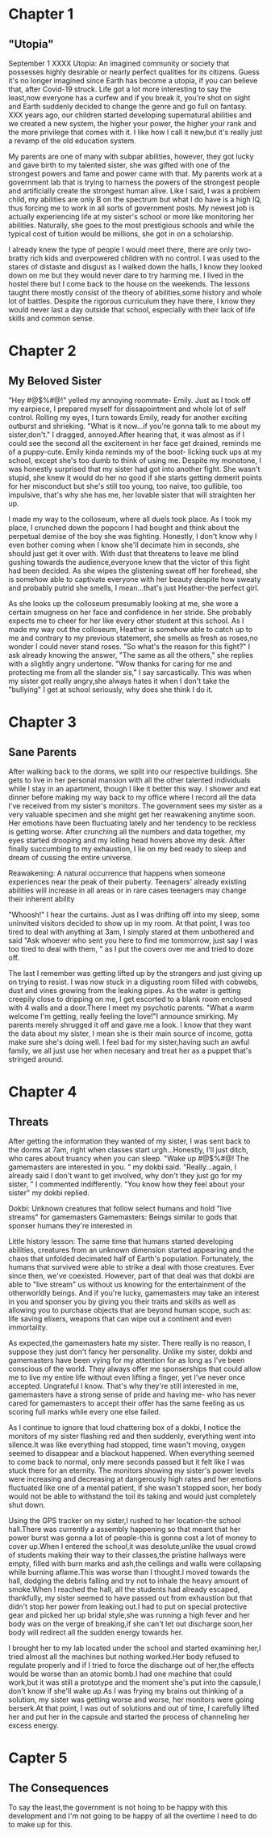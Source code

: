 # Chapter 1
## "Utopia"
September 1 XXXX
Utopia: An imagined community or society that possesses highly desirable or nearly perfect qualities for its citizens. Guess it's no longer imagined since Earth has become a utopia, if you can believe that, after Covid-19 struck. Life got a lot more interesting to say the least,now everyone has a curfew and if you break it, you're shot on sight and Earth suddenly decided to change the genre and go full on fantasy. XXX years ago, our children started developing supernatural abilities and we created a new system, the higher your power, the higher your rank and the more privilege that comes with it. I like how I call it new,but it's really just a revamp of the old education system.

My parents are one of many with subpar abilities, however, they got lucky and gave birth to my talented sister, she was gifted with one of the strongest powers and fame and power came with that. My parents work at a government lab that is trying to harness the powers of the strongest people and artificially create the strongest human alive. Like I said, I was a problem child, my abilities are only B on the spectrum but what I do have is a high IQ, thus forcing me to work in all sorts of government posts. My newest job is actually experiencing life at my sister's school or more like monitoring her abilities. Naturally, she goes to the most prestigious schools and while the typical cost of tuition would be millions, she got in on a scholarship.

I already knew the type of people I would meet there, there are only two- bratty rich kids and overpowered children with no control. I was used to the stares of distaste and disgust as I walked down the halls, I know they looked down on me but they would never dare to try harming me. I lived in the hostel there but I come back to the house on the weekends. The lessons taught there mostly consist of the theory of abilities,some history and whole lot of battles. Despite the rigorous curriculum they have there, I know they would never last a day outside that school, especially with their lack of life skills and common sense.

# Chapter 2
## My Beloved Sister
"Hey #@$%#@!" yelled my annoying roommate- Emily. Just as I took off my earpiece, I prepared myself for dissapointment and whole lot of self control. Rolling my eyes, I turn towards Emily, ready for another exciting outburst and shrieking. "What is it now...if you're gonna talk to me about my sister,don't." I dragged, annoyed.After hearing that, it was almost as if I could see the second all the excitement in her face get drained, reminds me of a puppy-cute. Emily kinda reminds my of the boot- licking suck ups at my school, except she's too dumb to think of using me. Despite my monotone, I was honestly surprised that my sister had got into another fight. She wasn't stupid, she knew it would do her no good if she starts getting demerit points for her misconduct but she's still too young, too naive, too gullible, too impulsive, that's why she has me, her lovable sister that will straighten her up.

I made my way to the colloseum, where all duels took place. As I took my place, I crunched down the popcorn I had bought and think about the perpetual demise of the boy she was fighting. Honestly, I don't know why I even bother coming when I know she'll decimate him in seconds, she should just get it over with. With dust that threatens to leave me blind gushing towards the audience,everyone knew that the victor of this fight had been decided. As she wipes the glistening sweat off her forehead, she is somehow able to captivate everyone with her beauty despite how sweaty and probably putrid she smells, I mean...that's just Heather-the perfect girl.

As she looks up the colloseum presumably looking at me, she wore a certain smugness on her face and confidence in her stride. She probably expects me to cheer for her like every other student at this school. As I made my way out the colloseum, Heather is somehow able to catch up to me and contrary to my previous statement, she smells as fresh as roses,no wonder I could never stand roses. "So what's the reason for this fight?" I ask already knowing the answer, "The same as all the others," she replies with a slightly angry undertone. "Wow thanks for caring for me and protecting me from all the slander sis," I say sarcastically. This was when my sister got really angry,she always hates it when I don't take the "bullying" I get at school seriously, why does she think I do it.

# Chapter 3
## Sane Parents
After walking back to the dorms, we split into our respective buildings. She gets to live in her personal mansion with all the other talented individuals while I stay in an apartment, though I like it better this way. I shower and eat dinner before making my way back to my office where I record all the data I've received from my sister's monitors. The government sees my sister as a very valuable specimen and she might get her reawakening anytime soon. Her emotions have been fluctuating lately and her tendency to be reckless is getting worse. After crunching all the numbers and data together, my eyes started drooping and my lolling head hovers above my desk. After finally succumbing to my exhaustion, I lie on my bed ready to sleep and dream of cussing the entire universe.

Reawakening: A natural occurrence that happens when someone experiences near the peak of their puberty. Teenagers' already existing abilities will increase in all areas or in rare cases teenagers may change their inherent ability

"Whoosh!" I hear the curtains. Just as I was drifting off into my sleep, some uninvited visitors decided to show up in my room. At that point, I was too tired to deal with anything at 3am, I simply stared at them unbothered and said "Ask whoever who sent you here to find me tommorrow, just say I was too tired to deal with them, " as I put the covers over me and tried to doze off.

The last I remember was getting lifted up by the strangers and just giving up on trying to resist. I was now stuck in a digusting room filled with cobwebs, dust and vines growing from the leaking pipes. As the water is getting creepily close to dripping on me, I get escorted to a blank room enclosed with 4 walls and a door.There I meet my psychotic parents. "What a warm welcome I'm getting, really feeling the love!"I announce smirking. My parents merely shrugged it off and gave me a look. I know that they want the data about my sister, I mean she is their main source of income, gotta make sure she's doing well. I feel bad for my sister,having such an awful family, we all just use her when necesary and treat her as a puppet that's stringed around.

# Chapter 4
## Threats
After getting the information they wanted of my sister, I was sent back to the dorms at 7am, right when classes start urgh...Honestly, I'll just ditch, who cares about truancy when you can sleep. "Wake up #@$%#@! The gamemasters are interested in you. " my dokbi said. "Really...again, I already said I don't want to get involved, why don't they just go for my sister, " I commented indifferently. "You know how they feel about your sister" my dokbi replied.

Dokbi: Unknown creatures that follow select humans and hold "live streams" for gamemasters
Gamemasters: Beings similar to gods that sponser humans they're interested in

Little history lesson: The same time that humans started developing abilities, creatures from an unknown dimension started appearing and the chaos that unfolded decimated half of Earth's population. Fortunately, the humans that survived were able to strike a deal with those creatures. Ever since then, we've coexisted. However, part of that deal was that dokbi are able to "live stream" us without us knowing for the entertainment of the otherworldly beings. And if you're lucky, gamemasters may take an interest in you and sponser you by giving you their traits and skills as well as allowing you to purchase objects that are beyond human scope, such as: life saving elixers, weapons that can wipe out a continent and even immortality.

As expected,the gamemasters hate my sister. There really is no reason, I suppose they just don't fancy her personality. Unlike my sister, dokbi and gamemasters have been vying for my attention for as long as I've been conscious of the world. They always offer me sponserships that could allow me to live my entire life without even lifting a finger, yet I've never once accepted. Ungrateful I know. That's why they're still interested in me, gamemasters have a strong sense of pride and having me- who has never cared for gamemasters to accept their offer has the same feeling as us scoring full marks while every one else failed.

As I continue to ignore that loud chattering box of a dokbi, I notice the monitors of my sister flashing red and then suddenly, everything went into silence.It was like everything had stopped, time wasn't moving, oxygen seemed to disappear and a blackout happened. When everything seemed to come back to normal, only mere seconds passed but it felt like I was stuck there for an eternity. The monitors showing my sister's power levels were increasing and decreasing at dangerously high rates and her emotions fluctuated like one of a mental patient, if she wasn't stopped soon, her body would not be able to withstand the toil its taking and would just completely shut down.

Using the GPS tracker on my sister,I rushed to her location-the school hall.There was currently a assembly happening so that meant that her power burst was gonna a lot of people-this is gonna cost a lot of money to cover up.When I entered the school,it was desolute,unlike the usual crowd of students making their way to their classes,the pristine hallways were empty, filled with burn marks and ash,the ceilings and walls were collapsing while burning aflame.This was worse than I thought.I moved towards the hall, dodging the debris falling and try not to inhale the heavy amount of smoke.When I reached the hall, all the students had already escaped, thankfully, my sister seemed to have passed out from exhaustion but that didn't stop her power from leaking out.I had to put on special protective gear and picked her up bridal style,she was running a high fever and her body was on the verge of breaking,if she can't let out discharge soon,her body will redirect all the sudden energy towards her.

I brought her to my lab located under the school and started examining her,I tried almost all the machines but nothing worked.Her body refused to regulate properly and if I tried to force the discharge out of her,the effects would be worse than an atomic bomb.I had one machine that could work,but it was still a prototype and the moment she's put into the capsule,I don't know if she'll wake up.As I was frying my brains out thinking of a solution, my sister was getting worse and worse, her monitors were going berserk.At that point, I was out of solutions and out of time, I carefully lifted her and put her in the capsule and started the process of channeling her excess energy.

# Capter 5
## The Consequences
To say the least,the government is not hoing to be happy with this development and I'm not going to be happy of all the overtime I need to do to make up for this.

